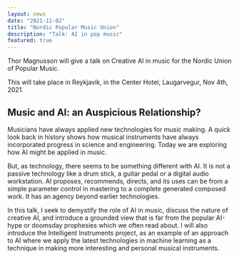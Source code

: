 ```yaml
---
layout: news
date: "2021-11-02"
title: "Nordic Popular Music Union"
description: "Talk: AI in pop music"
featured: true
---
```


<script>
  import CaptionedImage from "../../components/Images/CaptionedImage.svelte"
</script>

Thor Magnusson will give a talk on Creative AI in music for the Nordic Union of Popular Music. 

This will take place in Reykjavik, in the Center Hotel, Laugarvegur, Nov 4th, 2021.


<h2>Music and AI: an Auspicious Relationship?</h2>

Musicians have always applied new technologies for music making. A quick look back in history shows how musical instruments have always incorporated progress in science and engineering. Today we are exploring how AI might be applied in music.

But, as technology, there seems to be something different with AI. It is not a passive technology like a drum stick, a guitar pedal or a digital audio workstation. AI proposes, recommends, directs, and its uses can be from a simple parameter control in mastering to a complete generated composed work. It has an agency beyond earlier technologies.

In this talk, I seek to demystify the role of AI in music, discuss the nature of creative AI, and introduce a grounded view that is far from the popular AI-hype or doomsday prophesies which we often read about. I will also introduce the Intelligent Instruments project, as an example of an approach to AI where we apply the latest technologies in machine learning as a technique in making more interesting and personal musical instruments.